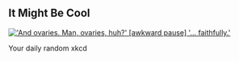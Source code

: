 ## It Might Be Cool
[!['And ovaries.  Man, ovaries, huh?'  [awkward pause]  '... faithfully.'](https://imgs.xkcd.com/comics/it_might_be_cool.png)](https://xkcd.com/535/ "'And ovaries.  Man, ovaries, huh?'  [awkward pause]  '... faithfully.'")

Your daily random xkcd
